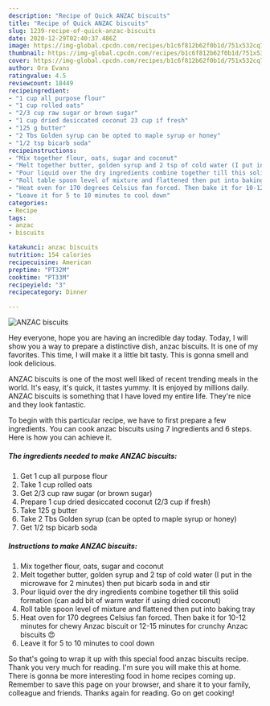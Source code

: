 ```yaml
---
description: "Recipe of Quick ANZAC biscuits"
title: "Recipe of Quick ANZAC biscuits"
slug: 1239-recipe-of-quick-anzac-biscuits
date: 2020-12-29T02:40:37.486Z
image: https://img-global.cpcdn.com/recipes/b1c6f812b62f0b1d/751x532cq70/anzac-biscuits-recipe-main-photo.jpg
thumbnail: https://img-global.cpcdn.com/recipes/b1c6f812b62f0b1d/751x532cq70/anzac-biscuits-recipe-main-photo.jpg
cover: https://img-global.cpcdn.com/recipes/b1c6f812b62f0b1d/751x532cq70/anzac-biscuits-recipe-main-photo.jpg
author: Ora Evans
ratingvalue: 4.5
reviewcount: 18449
recipeingredient:
- "1 cup all purpose flour"
- "1 cup rolled oats"
- "2/3 cup raw sugar or brown sugar"
- "1 cup dried desiccated coconut 23 cup if fresh"
- "125 g butter"
- "2 Tbs Golden syrup can be opted to maple syrup or honey"
- "1/2 tsp bicarb soda"
recipeinstructions:
- "Mix together flour, oats, sugar and coconut"
- "Melt together butter, golden syrup and 2 tsp of cold water (I put in the microwave for 2 minutes) then put bicarb soda in and stir"
- "Pour liquid over the dry ingredients combine together till this solid formation (can add bit of warm water if using dried coconut)"
- "Roll table spoon level of mixture and flattened then put into baking tray"
- "Heat oven for 170 degrees Celsius fan forced. Then bake it for 10-12 minutes for chewy Anzac biscuit or 12-15 minutes for crunchy Anzac biscuits 😍"
- "Leave it for 5 to 10 minutes to cool down"
categories:
- Recipe
tags:
- anzac
- biscuits

katakunci: anzac biscuits 
nutrition: 154 calories
recipecuisine: American
preptime: "PT32M"
cooktime: "PT33M"
recipeyield: "3"
recipecategory: Dinner

---
```



![ANZAC biscuits](https://img-global.cpcdn.com/recipes/b1c6f812b62f0b1d/751x532cq70/anzac-biscuits-recipe-main-photo.jpg)

Hey everyone, hope you are having an incredible day today. Today, I will show you a way to prepare a distinctive dish, anzac biscuits. It is one of my favorites. This time, I will make it a little bit tasty. This is gonna smell and look delicious.



ANZAC biscuits is one of the most well liked of recent trending meals in the world. It's easy, it's quick, it tastes yummy. It is enjoyed by millions daily. ANZAC biscuits is something that I have loved my entire life. They're nice and they look fantastic.


To begin with this particular recipe, we have to first prepare a few ingredients. You can cook anzac biscuits using 7 ingredients and 6 steps. Here is how you can achieve it.

<!--inarticleads1-->

##### The ingredients needed to make ANZAC biscuits:

1. Get 1 cup all purpose flour
1. Take 1 cup rolled oats
1. Get 2/3 cup raw sugar (or brown sugar)
1. Prepare 1 cup dried desiccated coconut (2/3 cup if fresh)
1. Take 125 g butter
1. Take 2 Tbs Golden syrup (can be opted to maple syrup or honey)
1. Get 1/2 tsp bicarb soda




<!--inarticleads2-->

##### Instructions to make ANZAC biscuits:

1. Mix together flour, oats, sugar and coconut
1. Melt together butter, golden syrup and 2 tsp of cold water (I put in the microwave for 2 minutes) then put bicarb soda in and stir
1. Pour liquid over the dry ingredients combine together till this solid formation (can add bit of warm water if using dried coconut)
1. Roll table spoon level of mixture and flattened then put into baking tray
1. Heat oven for 170 degrees Celsius fan forced. Then bake it for 10-12 minutes for chewy Anzac biscuit or 12-15 minutes for crunchy Anzac biscuits 😍
1. Leave it for 5 to 10 minutes to cool down




So that's going to wrap it up with this special food anzac biscuits recipe. Thank you very much for reading. I'm sure you will make this at home. There is gonna be more interesting food in home recipes coming up. Remember to save this page on your browser, and share it to your family, colleague and friends. Thanks again for reading. Go on get cooking!
